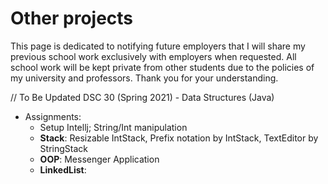 # Other projects
This page is dedicated to notifying future employers that I will share my previous school work exclusively with employers when requested.
All school work will be kept private from other students due to the policies of my university and professors.
Thank you for your understanding.

// To Be Updated
DSC 30 (Spring 2021) - Data Structures (Java)
- Assignments:
  - Setup Intellj; String/Int manipulation
  - __Stack__: Resizable IntStack, Prefix notation by IntStack, TextEditor by StringStack
  - __OOP__: Messenger Application
  - __LinkedList__: 
